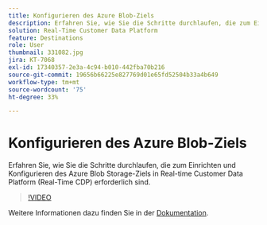 ```yaml
---
title: Konfigurieren des Azure Blob-Ziels
description: Erfahren Sie, wie Sie die Schritte durchlaufen, die zum Einrichten und Konfigurieren des Azure Blob Storage-Ziels in Real-time Customer Data Platform (Real-Time CDP) erforderlich sind.
solution: Real-Time Customer Data Platform
feature: Destinations
role: User
thumbnail: 331082.jpg
jira: KT-7068
exl-id: 17340357-2e3a-4c94-b010-442fba70b216
source-git-commit: 19656b66225e827769d01e65fd52504b33a4b649
workflow-type: tm+mt
source-wordcount: '75'
ht-degree: 33%

---
```


# Konfigurieren des Azure Blob-Ziels

Erfahren Sie, wie Sie die Schritte durchlaufen, die zum Einrichten und Konfigurieren des Azure Blob Storage-Ziels in Real-time Customer Data Platform (Real-Time CDP) erforderlich sind.

>[!VIDEO](https://video.tv.adobe.com/v/331082/?quality=12&learn=on)

Weitere Informationen dazu finden Sie in der [Dokumentation](https://experienceleague.adobe.com/docs/experience-platform/destinations/catalog/cloud-storage/azure-blob.html?lang=de).
